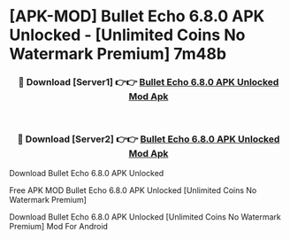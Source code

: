 # [APK-MOD] Bullet Echo 6.8.0 APK Unlocked - [Unlimited Coins No Watermark Premium] 7m48b



<div align="center">
<h3>🔴 Download [Server1] 👉👉 <a href="https://momento.my/?title=Bullet_Echo_6.8.0_APK_Unlocked">Bullet Echo 6.8.0 APK Unlocked Mod Apk</a></h3><br>

<h3>🔴 Download [Server2] 👉👉 <a href="https://momento.my/?title=Bullet_Echo_6.8.0_APK_Unlocked">Bullet Echo 6.8.0 APK Unlocked Mod Apk</a></h3>
</div>



Download Bullet Echo 6.8.0 APK Unlocked 

Free APK MOD Bullet Echo 6.8.0 APK Unlocked [Unlimited Coins No Watermark Premium]

Download Bullet Echo 6.8.0 APK Unlocked [Unlimited Coins No Watermark Premium] Mod For Android
